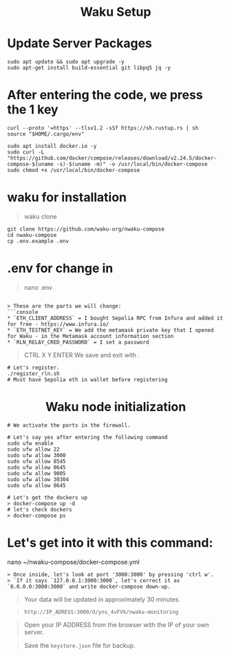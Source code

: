 
<h1 align="center"> Waku Setup</h1>

# Update Server Packages
```console
sudo apt update && sudo apt upgrade -y
sudo apt-get install build-essential git libpq5 jq -y
```

# After entering the code, we press the 1 key
```console
curl --proto '=https' --tlsv1.2 -sSf https://sh.rustup.rs | sh
source "$HOME/.cargo/env"
```
```console
sudo apt install docker.io -y
sudo curl -L "https://github.com/docker/compose/releases/download/v2.24.5/docker-compose-$(uname -s)-$(uname -m)" -o /usr/local/bin/docker-compose
sudo chmod +x /usr/local/bin/docker-compose
```
# waku for installation

> waku clone
```console
git clone https://github.com/waku-org/nwaku-compose
cd nwaku-compose
cp .env.example .env
```
# .env for change in
> nano .env
```

> These are the parts we will change:
```console
* `ETH_CLIENT_ADDRESS` = I bought Sepolia RPC from Infura and added it for free - https://www.infura.io/
* `ETH_TESTNET_KEY` = We add the metamask private key that I opened for Waku - in the Metamask account information section
* `RLN_RELAY_CRED_PASSWORD` = I set a password
```
> CTRL X Y ENTER We save and exit with .

```console
# Let's register.
./register_rln.sh
# Must have Sepolia eth in wallet before registering
```

<h1 align="center"> Waku node initialization </h1>

```console
# We activate the ports in the firewall.

# Let's say yes after entering the following command
sudo ufw enable
sudo ufw allow 22    
sudo ufw allow 3000   
sudo ufw allow 8545   
sudo ufw allow 8645   
sudo ufw allow 9005   
sudo ufw allow 30304  
sudo ufw allow 8645

# Let's get the dockers up
> docker-compose up -d
# let's check dockers
> docker-compose ps
```
# Let's get into it with this command:

nano ~/nwaku-compose/docker-compose.yml
```console
> Once inside, let's look at port '3000:3000' by pressing 'ctrl w'.
> `If it says `127.0.0.1:3000:3000`, let's correct it as `0.0.0.0:3000:3000` and write docker-compose down-up.
```

> Your data will be updated in approximately 30 minutes.

> `http://IP_ADRESS:3000/d/yns_4vFVk/nwaku-monitoring`

> Open your IP ADDRESS from the browser with the IP of your own server.

> Save the `keystore.json` file for backup.



